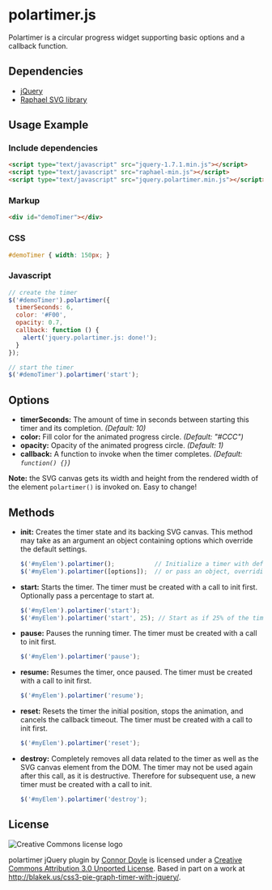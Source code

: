 polartimer.js
=============

Polartimer is a circular progress widget supporting basic options and a callback function.

Dependencies
------------

* [jQuery](http://jquery.com)
* [Raphael SVG library](http://raphaeljs.com)

Usage Example
-------------

### Include dependencies

```html
<script type="text/javascript" src="jquery-1.7.1.min.js"></script>
<script type="text/javascript" src="raphael-min.js"></script>
<script type="text/javascript" src="jquery.polartimer.min.js"></script>
```

### Markup

```html
<div id="demoTimer"></div>
```

### CSS

```css
#demoTimer { width: 150px; }
```

### Javascript

```javascript
// create the timer
$('#demoTimer').polartimer({
  timerSeconds: 6,
  color: '#F00',
  opacity: 0.7,
  callback: function () {
    alert('jquery.polartimer.js: done!');
  }
});

// start the timer
$('#demoTimer').polartimer('start');
```

Options
-------

* __timerSeconds:__  The amount of time in seconds between starting this timer and its completion. *(Default: 10)*
* __color:__  Fill color for the animated progress circle. *(Default: "#CCC")*
* __opacity:__  Opacity of the animated progress circle. *(Default: 1)*
* __callback:__  A function to invoke when the timer completes. *(Default: `function() {}`)*

**Note:** the SVG canvas gets its width and height from the rendered width of the element `polartimer()` is invoked on. Easy to change!

Methods
-------

* __init:__  Creates the timer state and its backing SVG canvas. This method may take as an argument an object containing options which override the default settings.

  ```javascript
  $('#myElem').polartimer();           // Initialize a timer with default settings
  $('#myElem').polartimer([options]);  // or pass an object, overriding some settings
  ```

* __start:__  Starts the timer. The timer must be created with a call to init first. Optionally pass a percentage to start at.

  ```javascript
  $('#myElem').polartimer('start');
  $('#myElem').polartimer('start', 25); // Start as if 25% of the time has already elapsed.
  ```

* __pause:__  Pauses the running timer. The timer must be created with a call to init first.

  ```javascript
  $('#myElem').polartimer('pause');
  ```

* __resume:__  Resumes the timer, once paused. The timer must be created with a call to init first.

  ```javascript
  $('#myElem').polartimer('resume');
  ```

* __reset:__  Resets the timer the initial position, stops the animation, and cancels the callback timeout. The timer must be created with a call to init first.

  ```javascript
  $('#myElem').polartimer('reset');
  ```

* __destroy:__  Completely removes all data related to the timer as well as the SVG canvas element from the DOM. The timer may not be used again after this call, as it is destructive. Therefore for subsequent use, a new timer must be created with a call to init.

  ```javascript
  $('#myElem').polartimer('destroy');
  ```

License
-------

![Creative Commons license logo](http://i.creativecommons.org/l/by/3.0/88x31.png)

polartimer jQuery plugin by [Connor Doyle](mailto:connor@oneorangesoftware.com)
is licensed under a [Creative Commons Attribution 3.0 Unported License](http://creativecommons.org/licenses/by/3.0/).
Based in part on a work at http://blakek.us/css3-pie-graph-timer-with-jquery/.
